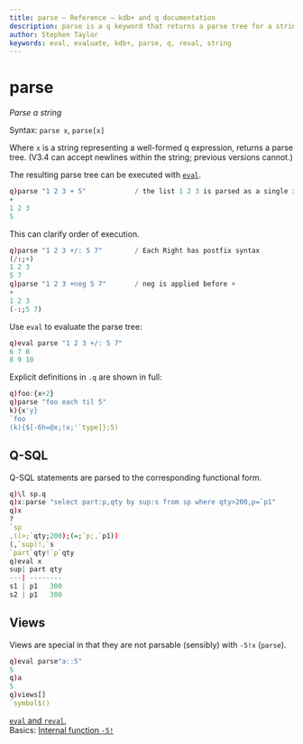 ```yaml
---
title: parse – Reference – kdb+ and q documentation
description: parse is a q keyword that returns a parse tree for a string expression.
author: Stephen Taylor
keywords: eval, evaluate, kdb+, parse, q, reval, string
---
```

# parse 






_Parse a string_

Syntax: `parse x`, `parse[x]`

Where `x` is a string representing a well-formed q expression, returns a parse tree. (V3.4 can accept newlines within the string; previous versions cannot.)

The resulting parse tree can be executed with [`eval`](eval.md).

```q
q)parse "1 2 3 + 5"            / the list 1 2 3 is parsed as a single item
+
1 2 3
5
```

This can clarify order of execution.

```q
q)parse "1 2 3 +/: 5 7"        / Each Right has postfix syntax
(/:;+)
1 2 3
5 7
q)parse "1 2 3 +neg 5 7"       / neg is applied before +
+
1 2 3
(-:;5 7)
```

<!-- 
K expressions should be prefixed with `"k)"`, e.g.
```q
q)parse "k)!10"
!:
10
```
 -->
Use `eval` to evaluate the parse tree:

```q
q)eval parse "1 2 3 +/: 5 7"
6 7 8
8 9 10
```

Explicit definitions in `.q` are shown in full:

```q
q)foo:{x+2}
q)parse "foo each til 5"
k){x'y}
`foo
(k){$[-6h=@x;!x;'`type]};5)
```


## Q-SQL

Q-SQL statements are parsed to the corresponding functional form.

```q
q)\l sp.q
q)x:parse "select part:p,qty by sup:s from sp where qty>200,p=`p1"
q)x
?
`sp
,((>;`qty;200);(=;`p;,`p1))
(,`sup)!,`s
`part`qty!`p`qty
q)eval x
sup| part qty
---| --------
s1 | p1   300
s2 | p1   300
```


## Views

Views are special in that they are not parsable (sensibly) with `-5!x` (`parse`).

```q
q)eval parse"a::5"
5
q)a
5
q)views[]
`symbol$()
```



<i class="far fa-hand-point-right"></i>
[`eval` and `reval`](eval.md),  
Basics: [Internal function `-5!`](../basics/internal.md)
